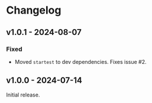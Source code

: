 # Changelog

## v1.0.1 - 2024-08-07

### Fixed

- Moved `startest` to dev dependencies. Fixes issue #2.

## v1.0.0 - 2024-07-14

Initial release.
